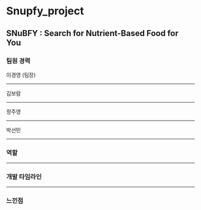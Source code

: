 # Snupfy_project

## SNuBFY : Search for Nutrient-Based Food for You

### 팀원 경력
이경영 (팀장)

---
김보람

---
정주영

---
박선민

---

### 역할


---
### 개발 타임라인


---
### 느낀점

